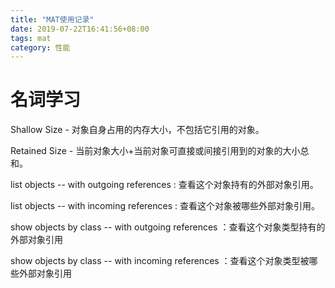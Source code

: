 ```yaml
---
title: "MAT使用记录"
date: 2019-07-22T16:41:56+08:00
tags: mat
category: 性能
---
```


# 名词学习

Shallow Size - 对象自身占用的内存大小，不包括它引用的对象。 

Retained Size - 当前对象大小+当前对象可直接或间接引用到的对象的大小总和。

list objects -- with outgoing references : 查看这个对象持有的外部对象引用。

list objects -- with incoming references : 查看这个对象被哪些外部对象引用。

show objects by class  --  with outgoing references ：查看这个对象类型持有的外部对象引用

show objects by class  --  with incoming references ：查看这个对象类型被哪些外部对象引用